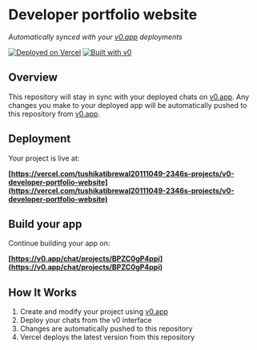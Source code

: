 # Developer portfolio website

*Automatically synced with your [v0.app](https://v0.app) deployments*

[![Deployed on Vercel](https://img.shields.io/badge/Deployed%20on-Vercel-black?style=for-the-badge&logo=vercel)](https://vercel.com/tushikatibrewal20111049-2346s-projects/v0-developer-portfolio-website)
[![Built with v0](https://img.shields.io/badge/Built%20with-v0.app-black?style=for-the-badge)](https://v0.app/chat/projects/BPZC0gP4ppi)

## Overview

This repository will stay in sync with your deployed chats on [v0.app](https://v0.app).
Any changes you make to your deployed app will be automatically pushed to this repository from [v0.app](https://v0.app).

## Deployment

Your project is live at:

**[https://vercel.com/tushikatibrewal20111049-2346s-projects/v0-developer-portfolio-website](https://vercel.com/tushikatibrewal20111049-2346s-projects/v0-developer-portfolio-website)**

## Build your app

Continue building your app on:

**[https://v0.app/chat/projects/BPZC0gP4ppi](https://v0.app/chat/projects/BPZC0gP4ppi)**

## How It Works

1. Create and modify your project using [v0.app](https://v0.app)
2. Deploy your chats from the v0 interface
3. Changes are automatically pushed to this repository
4. Vercel deploys the latest version from this repository